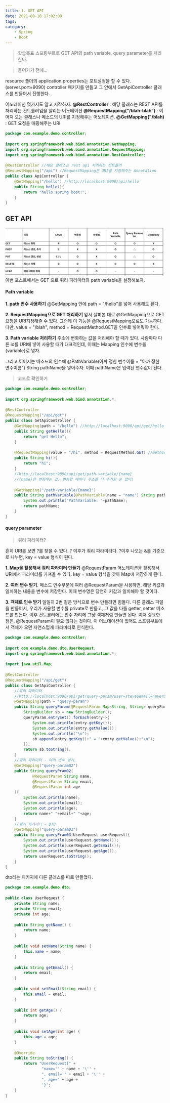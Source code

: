 ```yaml
---
title: 1. GET API
date: 2021-08-18 17:02:00
tags:
category:
    - Spring
    - Boot
---
```

> 학습목표
스프링부트로 GET API의 path variable, query parameter를 처리한다.


> 들어가기 전에...

resource 폴더의 application.properties는 포트설정을 할 수 있다. (server.port=9090)
controller 패키지를 만들고 그 안에서 GetApiController 클래스를 만들어서 진행한다.


어노테이션 몇가지도 알고 시작하자.
**@RestController** : 해당 클래스는 REST API를 처리하는 컨트롤러임을 알리는 어노테이션
**@RequestMapping("/blah-blah")** : 이어져 오는 클래스나 메소드의 URI를 지정해주는 어노테이션.
**@GetMapping("/blah)** : GET 요청을 매핑해주는 URI
```java
package com.example.demo.controller;

import org.springframework.web.bind.annotation.GetMapping;
import org.springframework.web.bind.annotation.RequestMapping;
import org.springframework.web.bind.annotation.RestController;

@RestController //해당 클래스는 rest api 처리하는 컨트롤러
@RequestMapping("/api") //RequestMapping은 URI를 지정해주는 Annotation
public class ApiController {
    @GetMapping("/hello") //http://localhost:9090/api/hello
    public String hello(){
        return "hello spring boot!";
    }
}
```
## GET API
![](/img/boot/boot1-1.png)
이번 포스트에서는 GET 으로 쿼리 파라미터와 path variable을 설정해보자.


#### Path variable


**1. path 변수 사용하기**
@GetMapping 안에 path = "/hello"를 넣어 사용해도 된다.


**2. RequestMapping으로 GET 처리하기**
앞서 살펴본 대로 @GetMapping으로 GET 요청을 URI지정해줄 수 있다.
그런데 이 기능을 @RequestMapping으로도 가능하다.
다만, value = "/blah", method = RequestMethod.GET을 인수로 넣어줘야 한다.


**3. Path variable 처리하기**
주소에 변화하는 값을 처리해야 할 때가 있다.
사람마다 다른 id를 URI에 넣어 사용할 때가 대표적인데,
이때는 Mapping 인수에 변수를 {variable}로 넣자.


그리고 이어지는 메소드의 인수에 @PathVariable(아까 정한 변수이름 = "아까 정한 변수이름") String pathName을 넣어주자.
이때 pathName은 입력된 변수값이 된다.

> 코드로 확인하기

```java
package com.example.demo.controller;

import org.springframework.web.bind.annotation.*;

@RestController
@RequestMapping("/api/get")
public class GetApiController {
    @GetMapping(path = "/hello") //http://localhost:9090/api/get/hello
    public String getHello(){
        return "get Hello";
    }

    @RequestMapping(value = "/hi", method = RequestMethod.GET) //method 없으면, get, post, put, delete 모두 작동.
    public String hi(){
        return "hi";
    }
    //http://localhost:9090/api/get/path-variable/{name}
    //{name}은 변화하는 값. 변화할 때마다 주소를 다 추가할 순 없어!

    @GetMapping("/path-variable/{name}")
    public String pathVariable(@PathVariable(name = "name") String pathName){
        System.out.println("PathVariable: "+pathName);
        return pathName;
    }
}
```

#### query parameter


> 쿼리 파라미터?

흔히 URI를 보면 ?를 찾을 수 있다. ? 이후가 쿼리 파라미터다.
?이후 나오는 &를 기준으로 나누면, key = value 형식이 된다.


**1. Map을 활용해서 쿼리 파라미터 만들기**
@RequestParam 어노테이션을 활용해서 URI에서 파라미터를 가져올 수 있다.
key = value 형식을 찾아 Map에 저장하게 된다.


**2. 여러 변수 받기.**
메소드 인수부분에 여러 @RequestParam을 사용하면, 해당 키값과 일치하는 내용을 변수에 저장한다.
이때 변수명은 당연히 키값과 일치해야 할 것이다.


**3. 객체로 인수 받기**
일일히 2번 같은 방식으로 변수 만들려면 힘들다.
다른 클래스 파일을 만들어서, 우리가 사용할 변수를 private로 만들고, 그 값을 다룰 getter, setter 메소드를 만든다.
이후 컨트롤러에는 인수 자리에 그냥 객체처럼 만들면 된다.
이때 중요한 점은, @RequestParam이 필요 없다는 것이다. 이 어노테이션이 없어도 스프링부트에서 객체가 오면 자연스럽게 파라미터로 인식한다.
```java
package com.example.demo.controller;

import com.example.demo.dto.UserRequest;
import org.springframework.web.bind.annotation.*;

import java.util.Map;

@RestController
@RequestMapping("/api/get")
public class GetApiController {
    //쿼리 파라미터
    //http://localhost:9090/api/get/query-param?user=steve&email=naver&age=25
    @GetMapping(path = "query-param")
    public String queryParam(@RequestParam Map<String, String> queryParam){
        StringBuilder sb = new StringBuilder();
        queryParam.entrySet().forEach(entry->{
            System.out.println(entry.getKey());
            System.out.println(entry.getValue());
            System.out.println("\n");
            sb.append(entry.getKey()+" = "+entry.getValue()+"\n");
        });
        return sb.toString();
    }
    //쿼리 파라미터 - 여러 변수 받기.
    @GetMapping("query-param02")
    public String queryPram02(
            @RequestParam String name,
            @RequestParam String email,
            @RequestParam int age
    ){
        System.out.println(name);
        System.out.println(email);
        System.out.println(age);
        return name+" "+email+" "+age;
    }
    //쿼리 파라미터 - DTO
    @GetMapping("query-param03")
    public String queryPram03(UserRequest userRequest){
        System.out.println(userRequest.getName());
        System.out.println(userRequest.getEmail());
        System.out.println(userRequest.getAge());
        return userRequest.toString();
    }
}
```


dto라는 패키지에 다른 클래스를 따로 만들었다.
```java
package com.example.demo.dto;

public class UserRequest {
    private String name;
    private String email;
    private int age;

    public String getName() {
        return name;
    }

    public void setName(String name) {
        this.name = name;
    }

    public String getEmail() {
        return email;
    }

    public void setEmail(String email) {
        this.email = email;
    }

    public int getAge() {
        return age;
    }

    public void setAge(int age) {
        this.age = age;
    }

    @Override
    public String toString() {
        return "UserRequest{" +
                "name='" + name + '\'' +
                ", email='" + email + '\'' +
                ", age=" + age +
                '}';
    }
}
```